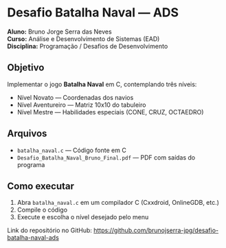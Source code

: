 # Desafio Batalha Naval — ADS

**Aluno:** Bruno Jorge Serra das Neves  
**Curso:** Análise e Desenvolvimento de Sistemas (EAD)  
**Disciplina:** Programação / Desafios de Desenvolvimento  

## Objetivo
Implementar o jogo **Batalha Naval** em C, contemplando três níveis:  
- Nível Novato — Coordenadas dos navios  
- Nível Aventureiro — Matriz 10x10 do tabuleiro  
- Nível Mestre — Habilidades especiais (CONE, CRUZ, OCTAEDRO)

## Arquivos
- `batalha_naval.c` — Código fonte em C  
- `Desafio_Batalha_Naval_Bruno_Final.pdf` — PDF com saídas do programa  

## Como executar
1. Abra `batalha_naval.c` em um compilador C (Cxxdroid, OnlineGDB, etc.)  
2. Compile o código  
3. Execute e escolha o nível desejado pelo menu  

Link do repositório no GitHub: https://github.com/brunojserra-jpg/desafio-batalha-naval-ads
